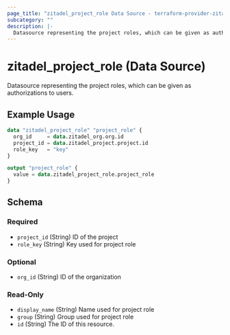 ```yaml
---
page_title: "zitadel_project_role Data Source - terraform-provider-zitadel"
subcategory: ""
description: |-
  Datasource representing the project roles, which can be given as authorizations to users.
---
```


# zitadel_project_role (Data Source)

Datasource representing the project roles, which can be given as authorizations to users.

## Example Usage

```terraform
data "zitadel_project_role" "project_role" {
  org_id     = data.zitadel_org.org.id
  project_id = data.zitadel_project.project.id
  role_key   = "key"
}

output "project_role" {
  value = data.zitadel_project_role.project_role
}
```

<!-- schema generated by tfplugindocs -->
## Schema

### Required

- `project_id` (String) ID of the project
- `role_key` (String) Key used for project role

### Optional

- `org_id` (String) ID of the organization

### Read-Only

- `display_name` (String) Name used for project role
- `group` (String) Group used for project role
- `id` (String) The ID of this resource.